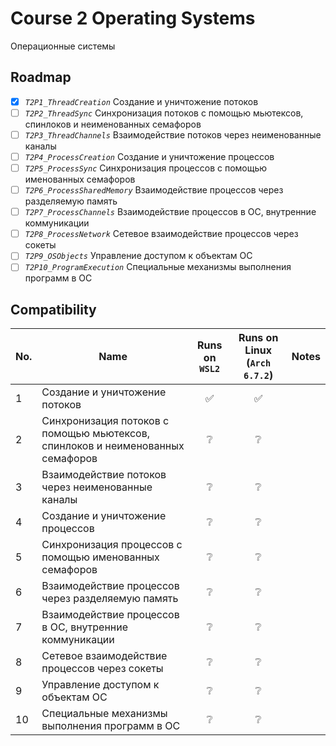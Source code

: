 # Course 2 Operating Systems

Операционные системы

## Roadmap

- [x] _`T2P1_ThreadCreation`_ Создание и уничтожение потоков  
- [ ] _`T2P2_ThreadSync`_ Синхронизация потоков с помощью мьютексов, спинлоков и неименованных семафоров  
- [ ] _`T2P3_ThreadChannels`_ Взаимодействие потоков через неименованные каналы  
- [ ] _`T2P4_ProcessCreation`_ Создание и уничтожение процессов  
- [ ] _`T2P5_ProcessSync`_ Синхронизация процессов с помощью именованных семафоров  
- [ ] _`T2P6_ProcessSharedMemory`_ Взаимодействие процессов через разделяемую память  
- [ ] _`T2P7_ProcessChannels`_ Взаимодействие процессов в ОС, внутренние коммуникации  
- [ ] _`T2P8_ProcessNetwork`_ Сетевое взаимодействие процессов через сокеты  
- [ ] _`T2P9_OSObjects`_ Управление доступом к объектам ОС  
- [ ] _`T2P10_ProgramExecution`_ Специальные механизмы выполнения программ в ОС  

## Compatibility

| No. | Name | Runs on `WSL2` | Runs on Linux (`Arch 6.7.2`) | Notes |
| - | - | :-: | :-: | - |
| 1 | Создание и уничтожение потоков | ✅ | ✅ |
| 2 | Синхронизация потоков с помощью мьютексов, спинлоков и неименованных семафоров | ❔ | ❔ |
| 3 | Взаимодействие потоков через неименованные каналы | ❔ | ❔ |
| 4 | Создание и уничтожение процессов | ❔ | ❔ |
| 5 | Синхронизация процессов с помощью именованных семафоров | ❔ | ❔ |
| 6 | Взаимодействие процессов через разделяемую память | ❔ | ❔ |
| 7 | Взаимодействие процессов в ОС, внутренние коммуникации | ❔ | ❔ |
| 8 | Сетевое взаимодействие процессов через сокеты | ❔ | ❔ |
| 9 | Управление доступом к объектам ОС | ❔ | ❔ |
| 10 | Специальные механизмы выполнения программ в ОС | ❔ | ❔ |